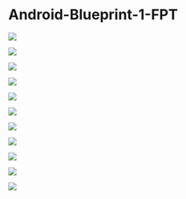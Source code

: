 # Android-Blueprint-1-FPT

![](https://lh3.googleusercontent.com/FqKyefY3FyvSPfcyCpogEl7xRy1i2aCdXQTVXiSUuC5D7ByK3-L0oo59Sekom1s0iqfl_36IH0m_r1OC0nyt5_sn_Kb0L7yLCtKKzRe2EeUFKDKYYaXH0liDGNV9EKtJBxveMzZRHvJK4zKXAHK_LCEOBnRPWjLr5d-hZrvFRQzaxbxPShTqRgvbnUcGcuNeb3VBy8AV5eGmnwqjc6SAeZ8Xxby4KgaPU3dM92DCJ63xh7doao0Y3i7yxbyLFIVAwG4qKMBtFydWoTomHVWWx1m73kp_pif7iIHX3SY02aa7FOWMqwF0wJB08K0YBHQlWRaVeD6ZCY1IRAjSR33P_JV6xHV1rvQ1gChSUCD3LrGmwDUZUO6NOfmaGg3z2MtZjcfOe5hu485dDJdq0wzS7O4eXASmRM-dSxBYSRvgB42yjIzKL19a_IicVVpuvWqcwp3QLo9bLXQWAbeEQSnpwTNdUeLRnWWpB1lLYFm4WJvOrdpLuKRmGY4Ghs4J80qDaqsROp-sfHQLjDzQrnkVHrJJaKY8oWBtdbV2fIJHefy3zswEYudLSJ1BMRH3EhhDj_P1otYQs5mPFg47T7dxAlvKXZUbqbgRWFRae4l7m7TwpdoefK503K5XpAo6HHK_MzJ19bqP8Ds-Uozz9z-Q2IBiJF2zidFJsk9Gw34nUr2imC8OCzXrK91g_FJ7CiahTTk_fUvfpLwWVK2q8xs7EXP6iiTv31wYUxOTJK_Bugthre58=w260-h462-no)

![](https://lh3.googleusercontent.com/Lk8fJwckpvqzxCSzrE9FNuvajUdmCAfWEs-D9KgdYuGFPfzI9d84qeL7iawkfpGqcd88vo0hBIkAhyU5uQv3P9TDC59IEU7h05A81pptz2liJDcvRcZki5-2pd2DWFYvPqQTQtbDynZ3J4DX2saHAwZ_fzXoIkHvrV7VtjHeEVEEiUEumS_JSu2LsQRTOGFn4fDlrDFssgJ8PYQAhkINTK5teaUC0hrt7zfwiQ7CDaTE_6S1umWb6Scq0vuwEoFjXzJTwNJ1vfd9B60_OaSiRLQUA7_sCzH-YoaZ2Auk3igi4zZSZhDEQl7RKz0tTel-_rISykSW2mZghpBaNumAhmg9u3MaVc8ZOIY8oNRdJ5Tj9s54l-J_PZctBT-6wpLZad-MpaeKf077zWfFKsBq2HgRZ-wCAqRF02hvC0Tazv0H5-knjIjikSRRr1SbeJl1njS9SdSs8aTUJzlBf_CBrlGkqWpiXGqMLZlhhlI_0WysPXLYWI2rAYQiikNOsTU1QP9yzEYeh-kptBQ5MydT4JGlmjpGlup4OWnVArrVZhZSEV0d_TO6UR7wzxf9tIvCMW1cXGfzDoOXblJyjJb-baIw_C0K0svmoYNiNLUHfDV7D85srIUtx8a7CMaWDBPnr7tMHh9ojg5-U1wf8snZj2mWPjMuaJHojU5seHN3OLU8sNye2kvs1a3ykoh0qspuLqHDkIi9R8IOomsUALC1QefDW_lvt0PmYJq5yQ1e8Wrr7Li2=w255-h453-no)

![](https://lh3.googleusercontent.com/NLuTmILRMSqWD6DrHDcakPTTwpQHhCjjj6lQd_91wCh450808VBXh6dxH1LoMCFz7dMzuZXvQnQ3G2RwmJL7ksSHH3friuVkoW6rCqOvvtDhHLMjjcucu0c_tzRR_zW8bRPCsoROO5Qm2z_RVp3zdwhLedGfhNtPF8NK-LeMsaTFM43rA67jKL_nPwc9jfpfNCISnThW-yclxv5hWkEJD3wMC7zSOYkJw6T__HtKYpB-EVV6bNHT7re_6pO-v-IZ9h4cawHwVagsnJ_tjbzZWE2pCH0jpNvzHWedpQdzwcQ7QQs_3vi2BA-GlAMlUHWTr9t-Hfkuyblh1Kq3JiciqpvSQzvBorqoieyEH4E75hOR4QTf3pxUeMMKwr8mip9mvpYu8SFodMkw5djaFzJF-Z0rhoYy572kaK6agBrIMuXEMDKm3wNlsIldhxO-fz5x_VALWobIZvPzRuIBMfqBTFjuOkE3eatmxObpAt8mOcFsBKr7zZqBqJJC_lwPQbeVJRHaYI8q54ecSxBBDbyxG51N7C9lcm334mibp8IuD_NytDUV5Zzg2s7ocxE5Li50_fcVJTdHf-LZaLu5W-BH3_rqrS-gCESh9MUTGvuoNhPDZ3G54DU35IaurRyn271wc0Oirca43hhg9VQXI_3nlz6Vvpbxr3U7Oz22LSLFIOb3_W35iJ6PEDS4Tn08oznJLIAHqO9cKO0pkP3SVFXlqO81ilaZc2YvyNDxJ9MAeNqx3gYC=w270-h480-no)

![](https://lh3.googleusercontent.com/LtVvY9YUscW1GATBm8WhwG_dRFzMVvzPOjbdWsUlBctFZKfmNJu7FfuiuS6_Ys3z5ZGYVIKVUi8fwxiU0cXvm4FEauFsRY2waEG8VqJznBVMuLMRm6Cpe24XubvAr7cbShqaOQt33WeVpEN9zt01nCTpzafKrBZ-ifjCuCwkPbHaetHfTvg2G9NwZ04HF9TZR6Hxet5O54L9g5eCGOLxtk8atBjxiUQXyr5uLJUn3WzwJXAFhOTgeGY8MLFMSWQXSq0BlbXmyFvqs3EY1zAqC95Kr0fuIyMkS0vGeAO6f2MmKPn0reiDTw4wb9-El3nFrVrKLo101zst4bLkYejr_7aMcDVUbeK1jo42XW4GIBE5zAb6o8iVknxlbi9_esj63eE0pz_Gk_gZjGhHpn6chKV8I4GWvplqbMJJXSULbBadTFN8aWlcdZj-KdsMFGBAkGwyoqlzguImetOEC-wlAZHsyL8O8xu2WAHdtfKV0sqU2N_HMx8c330Tma6tXiUzWmZ-N25Csd9JMicNA6xb7aVOWwKpwRf8ixpF0abaRoYf2CpVxa_tlHcu0YxEMjmdO-r08n7dBtu33Bx4-F5p5dQmxZglvH7c1shkTde9H_4bBW9oih_TO7IvLX2Rud5uX9pypFKV6GIikGv2R_s4VNpITqIWyS51MNSuAuzMjaG56zPJysD-TiTIRJlxR1oO21zaloxAkM82OvoGne88mqvUv4_5sjGxXZLGse2pD3Hbr2gW=w309-h549-no)

![](https://lh3.googleusercontent.com/psucIMd-rmtiHwG1cbc0Xiy2U1ScQrHKeGbw3rNfkmSHNp96hQzAeYul-KkXHVhF8VD9DO0xjMpy0Ib95n02ClIiuxT6eFIgw6wQtYJCL0ZaQaLt1Yxy2NtWSA61AkHqgh2S15_VlLTkFvSr8QTdhixo6QpyZKIAdo6-ZaImUUL_7qs70WigT_6SV5AB-2tjqpUJ-SgA0ad2R_Vzaiax_COwbeqmgWCoEjz_3T5kkLSFiT5V5s47CQ6wSKAzIpRJUg51Bwh4A47ZPpYNg38Pap4IySBrfDDzxVfA54ZXqUA6y5C9Yu_P71EUdNHSK4fMPSOVmm68yGIhEEBwP6iIe6-S_ZoM2WJrGWwNibzlw_NjkJGDQAxv2WSLXVS67FGiKuybsXU1Ww5evxGOp6T7Ssvn-JqRA9BfXZBVqk6LkBNg1PIISZF8Mb6rm5Gx0Jsh5EyBLLK1dU4GkQqLOZq3zSpVedUE8PdgBapYEHUk8DRYCEkRoFvYuDbokHKS5GUVGaOqVUMc_iP1tnikIx96jj3NAhK1S1aDEIcI-mAoT933W_PCYsbrlv7rcKz5tpdMLz40ch0NWPo0n5P4pcCCEwb8CWnIdQkbQz1OWCR-IBoGGDuaSvoPg4gokrCWl3QNDW_iAC0w5PLO0aGGaC9GVEcdqf7uzglUPILxjFHTv7xyWq_NUAGwMUv3OsfzfcpQtqt-ba1Mivl8FQ24bXrFKxkGD53mAhI8Hb8pN8euYEJTiOtv=w290-h515-no)

![](https://lh3.googleusercontent.com/Em9ui_9g7wN7foC5gmVHCjxZ_rbRnBxttrNPbPxvoiZQrYLuehOpiE2CvNlUcbw-_LdH0aB8Vy1UYJMwzpybQOAjqveMa7hRFozf_VvHgFF3WjhT8kJ9gH7OijD1yi4YFSpOBpvkAxxIiuSqyyPmt8ua0fGVonVYfcG4SLHuO31eE_DYYS7kd_NIrKfJ3guicO2egoAzPPPdXPEtZK-BKAEETZFEQ_cMd5oJcZ_UkxWe_99nUFCpaXB1kGX-D9omPxwwRYAGY9ORe1wqLBI9FnO5cGLYLETN-Ej05POrlnONsgoSotiBxhBnlMZp9eCu5AeXL2mebQcRjW7StGXNhqlhALloqox50Ql3mPnYYDKcFx0dx_jvFNciboTdM0lh_Dl3qsh2NW55gNRBxBcXpLwLkhHbMfBs82sMINMF1_M_rorZZrmbdjQkH2VNBDiQ69dQZ0-PFkeMJUV6eTwYY9qOI0CYfVHvvMGz61eT60VETTtw8GlA232B673OucuKxnnq07a0DT_VAQgUM-ua_Q_gZU_M6MII8ijjPV7SonTlmHD5bxc--1859xLeUmLBmkPcL-qLRWqnYcJco8-1WpMr881pEFGtBDjqQ3OS_3wTLpP_q1tL6XWcv2Pjc742YqRpBZ_puk92Bo0T0S533_5S8XDPDBp1EPyUEC11QfMnQpW0kqEY4YPmNaCMetAsB4bsM_K0-Y7TrEQC1pmIKM5U4OGtyaLHQn_QsT81XmHWH2xO=w299-h532-no)

![](https://lh3.googleusercontent.com/A6FxA3cykoo0Q-8pLDkCtAOU9WU2LWw1YjtIUQeqn4cS0jXid5zUCLYQ86YAnlLL0UmVFevsQ_K0DDnIPEBiHhGXxNASkYKRU8MGC3raRDVAUTEdZSKBPntFjopPoICQLaKN0sC-od7d3lnFjWF-Ny05gvEYHU-PSXiSzL_CFrrwL_p2ORLJ99DsLuAP5lRkz8H7F3wsLsXP80E-XF52IU3EI_NBweqDhkbeZzTyn9TCscQQITUdhNK0SjcF6yhkMP_n8Z2qCRl8mvUwbXaeXn1aH8Z9SmRa8-MTXBXkigSLXBhCfyQYeZH5adOYBXfCFbVcxnI978QZoxL_5QiL2LAAAxk2-IGuAxbIcajSQeYBWDfv-g2WPdEJiUS2Sxc1Z-vq7xqjHSaJbNdzEAGaodKUsoxb8sD21THvziL82CAx2E4wGvnohvO8FZ2kojDyzp6SAKOdxr7SkeJH5gbf8TuX3CykDOiiqBvurjeQ5VvJFGB989u7xUnPtuk-PjryRzfSHtdSjGj-bqE7lgBtNMDqte-LP3Pa0nIrfTcHgUbE_jg3xrT6T6wTs7e-lFDzbLEQOJeHbtjJBC09P7hqRtV_J0wwnhGK2LkQStcZgsx23OfxmL16GFX4mzDRErGgw-_O13751GHPP93F5V96AoeZkqub3HeMRC5Y8hcKuEeMIDx3yYyzmxqlS6qLlR6o1HGMmPhMzakpZJ10JfFQEjhr_ctdfk3y1VfhubwQcCNxUKwU=w229-h407-no)

![](https://lh3.googleusercontent.com/naXbQU4d8UrDyQV4cp29Cqa5KtqiVouIDO9lRJlu2hPb3FZP9uHROjzwxJTo7JNlggNh5d_23_U8j3TF3rpYEaQrmBVM8gMVS7iY0_j3xz6FEAW31-477UmMToekzLJmcQu8BzZwxxZ_gL4i6guLp7cUiQTNRxe3_lGvso8RqbDYP0d0Nbf739_LTkbk3g6MPegcCM1pXOBEKfF0WEsyKq2_hQrBT6lPDRFbgx6xE7CG-XcC0RR3JdYM2T2ZZgh3qMkXm2u0Y2GjVpwS1DdCyW_lfuWB9OfUjcbRTRwEwJ3kpaW5s45nIstEMCNYV6WeTU52634MgOEtyYY5hH__uZTHR4By83z9m1OjRDr8utNaGUKo6aiTBMQ5UuXG_iZdZyQSOUNbOpX3dKnAx6jIReR0jjrbS_KdN9ARonHfjT2nx5QHwFJN5Ksbhg-QbkDGvaPhG_4h60RfzjBXXZ1qqxWzog1LqrXICz2bwj0uXC_b5IrLRJwzGg2mr0_vEOUYxrUSjxU-4JdK57WkpRHdsSSByrImMOy5VyD2_HvsBUfSgxzTW9JXkCA2hGSs4NV3pskx11G2FXlDQsxOWR5tztyyrqrT06thnlyCae6O-zIuU1u01PrwyoZJ_5MmUHLRfRqfsOnigmNmWWeHHjfJJQTwCq8TIewKfBTwkAmf_4VGbo4U-kKMIqZUe22UOE1khoerzS-LMeaNTZJmSzP4_6NgswrXmiL_aAR9eS7xrD7Qoq8k=w272-h461-no)

![](https://lh3.googleusercontent.com/mupRQvTZbRjo7oAQsPCSXB58z0XvcxwxoktUvobtQE6M-dwNRgS-Vrx8zZTdLSpAGZvmKqmUv2J7aR8EvbIJUf6f1B2dInvh-mJwo0c1ryy7Vfs3QGAvHgnh2lT49ZkrQERP1XLhwRvVn8I4WdbobvgT4tbQGQFsdnz9sZ8ajdlobzBC6_R76HV4I7hS4sGDq0i3i1voODGOk_bfJYuPRRxQOcWAZTlU3TJAVrjvE7rT4f06ZpJzOWzClr6Bd-nVLLZwIbC_TbGrwiIfssRPXt0SQQiba-8wx4dOxsB2WZXHTL0JV8_ATUJOm4ccxQ6WCX8em07hnhW-6VeupKf-TU66ny3aN4ndznohM3CA4eds4UivkkCk3RJQ1HClwvUMNXu-qhPwkTx-yBWwE4lY04GtJK4y8XVLgdtcA2YS3QgGwXEjT0EIW9iReoPvXdPolHurxmaCjGIwr0XTxEOjSiyDQDCD8ZTFCyOXV7Np5PB7-P7JJnqHVuURtOD_0NJcsoGbtWupVj5QmXLGRv6EuGwHN-cgO2zWfBOvJHnYrRYIrGpWrqeLB_RIp04FpCwMPDG_XM8aExZMiAM3_kNhCEmVYZ8Kf1aL7YBvMe_-Rm-ZUtTddcp-VzsruqMLa_89B7RI3uajRLtU_aoe0WUDeUWIPSB6ffLVNXXgAM-FN5LtBYI5pEzftJvEOL1H72cjwX-OkKYC7YqG_whcU6pMuQv3aVc6qg1c6YHE-wwRs8P6tiVp=w276-h491-no)

![](https://lh3.googleusercontent.com/8ld4scEgmegzRVs1FEz07QhlWMaCKefPWfB-O9I7AQIG9-Utl_WmPeEqs-bdveHjNk8YD0g3RlO5wmKGmGQKZnvNXTMfGlRmFBHgxitSj44gE0W0expnd5I9eN1MRYajvtkxPmZE7OKJOkzVrJawL6-x5MdmNMEdm51ZC6HPgnDmscz8tRObqZD8P7-OHE-i6cmly4dhPTSDgdduilZgRBB9dmREwT6qIejYuiFNd7LdABi3rexjyFZtZxZwJFfpM2IDMcNdaQhIZPEQ20vUlFDkvn130cFm18OKY3GRZS6uIh9zrpekIlEBdGBvqVAWQcyqVGGDIp-jrEe4oNW7WZ-k_C6kIBhTi1rffnN_I2ZgVSntJ3hssJV57tSUYl4SCDgvzv7xDE50nedm5jm1rG6KNQQ3_Dbj1Mt5kLlERdpgQ__xvBobXS2Cr1U0NSVvkMPXaaavfzzhtDVgXTcF40U-Xle6bh9gTPkjxdoS0KmKjL91o4pRDCx94sIV27xLrDlHgBh6lXb0vQuJjM-NbHZYt5rCNBwrBBCdxXFDsV3wUm0dIQbM7-dENUR-AGxcyssev_zYCbp8Ywp7aUzGNz_13NT6npA735OR_4agjNuR-v1sPlK3ftqnlOTYtLHc1EIBxc5hO6UfS6v5-i6mjW5Zix2y44A7wwX8fASlgCmlkQnAeAcddc95cjjLzCF-Xl_rnGQQ5IK0wcKi0LrB0OqX5HUM_9deSrLHXaOqmpGSKacz=w272-h483-no)

![](https://lh3.googleusercontent.com/IHo3PYHWY1-rjxghj1jXmDxNZhUL8iBpYrpAUy2RXdJPBkbuz23mFRrOXybl274dqH8Df3UFFDj6kTYA9GDaZCgkoZd7do-K5cHPNziYXW8t2JLJdSu1HDr38uuft3xXR9HUgL1MTngRZYqwxqe0mOFQ1o4KyfwJZuzQpX0_myIJKqvAY2O0Zubmycqy1XsO8oEw0o7USbj9lFjpTKWbLYZ-cb7cZgRmipR6I_ZrgmNp3kcJbkhTCoGUXfIu0UmRI-PA5kVTWDBMWZ2nPRJE7tNKM-AjEcTaBF_Hea1mUQRcmNne-OZfadNVBcsztwxKQwBawmqXKjQpIsxGWtwfxa8v-_5qCNHwGqccQQw6ZmQoamRNsPjkA0d71IQYfOJy2i4hynoQB_9sX5loxClKcnkF3hM-vO4bwCJbfpkeqaHdeRswx_-ru6800fj9BkoFn4fdpXaScviLDkFP2gtAeuw0qxf1RnI960uqdjdHbX0jKrlBPOIq3fsk8wXmrsO4ERaZLHPRsPGzYnlONVLgaxXXzM-dDzu90gfHFZMi01O2mLjXMtM30KvDLLt0QkZqe_3ujcwaAbUd_iSBxgxnAyi1zdLOJyy7xs5G_grHYxkFIIxLfi7sdxqv2OQKWFvQh6AqleJ6apeVCCpv3zDGeiUzl1DfhoA1uVZ-B0KaPyDiw8jjpgA9jkyGokCaaFtoTgbr8_4YYvHsSWh48-67Ovds57Y_8Zbu2xJ69w5Wb4B51MZa=w310-h552-no)